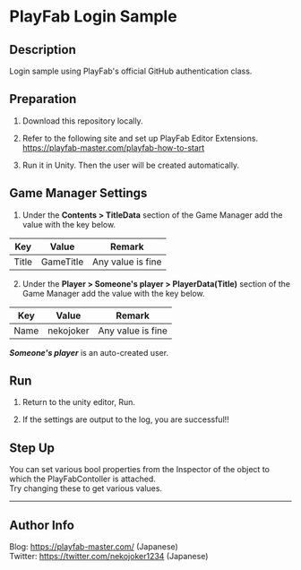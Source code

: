 # PlayFab Login Sample
 
## Description

Login sample using PlayFab's official GitHub authentication class.

## Preparation

1. Download this repository locally.  

1. Refer to the following site and set up PlayFab Editor Extensions.  
https://playfab-master.com/playfab-how-to-start  

1. Run it in Unity. Then the user will be created automatically.

## Game Manager Settings

1. Under the **Contents > TitleData** section of the Game Manager add the value with the key below.

| Key | Value | Remark | 
----|---- |---- 
| Title | GameTitle | Any value is fine |

2. Under the **Player > Someone's player > PlayerData(Title)** section of the Game Manager add the value with the key below.

| Key | Value | Remark | 
----|---- |---- 
| Name | nekojoker | Any value is fine |

***Someone's player*** is an auto-created user.

## Run

1. Return to the unity editor, Run.

1. If the settings are output to the log, you are successful!!

## Step Up

You can set various bool properties from the Inspector of the object to which the PlayFabContoller is attached.  
Try changing these to get various values.

---

## Author Info

Blog: https://playfab-master.com/ (Japanese)  
Twitter: https://twitter.com/nekojoker1234 (Japanese)
